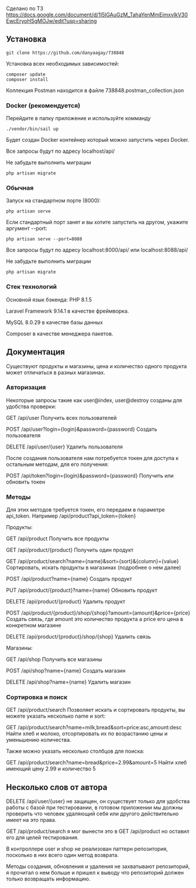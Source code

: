 Сделано по ТЗ https://docs.google.com/document/d/1I5lGAuGzM_TahaYenMmEimxvlkV30EwcEryoHSgMOJw/edit?usp=sharing

## Установка

`git clone https://github.com/danyaagay/738848`

Установка всех необходимых зависимостей:

```
composer update
composer install
```

Коллекция Postman находится в файле 738848.postman_collection.json

### Docker (рекомендуется)

Перейдите в папку приложение и используйте комманду

`./vendor/bin/sail up`

Будет создан Docker контейнер который можно запустить через Docker.

Все запросы будут по адресу localhost/api/

Не забудьте выполнить миграции 

`php artisan migrate`

### Обычная

Запуск на стандартном порте (8000):

`php artisan serve`

Если стандартный порт занят и вы хотите запустить на другом, укажите аргумент --port:

`php artisan serve --port=8088`

Все запросы будут по адресу localhost:8000/api/ или localhost:8088/api/

Не забудьте выполнить миграции 

`php artisan migrate`

### Стек технологий

Основной язык бэкенда: PHP 8.1.5

Laravel Framework 9.14.1 в качестве фреймворка.

MySQL 8.0.29 в качестве базы данных

Composer в качестве менеджера пакетов.

## Документация

Существуют продукты и магазины, цена и количество одного продукта может отличаться в разных магазинах.

### Авторизация

Некоторые запросы такие как user@index, user@destroy созданы для удобства проверки:

GET /api/user
Получить всех пользователей

POST /api/user?login={login}&password={password}
Создать пользователя

DELETE /api/user/{user}
Удалить пользователя

После создания пользователя нам потребуется токен для доступа к остальным методам, для его получения:

POST /api/token?login={login}&password={password}
Получить или обновить токен

### Методы

Для этих методов требуется токен, его передаем в параметре api_token.
Например /api/product?api_token={token}

Продукты:

GET /api/product
Получить все продукты

GET /api/product/{product}
Получить один продукт

GET /api/product/search?name={name}&sort={sort}&{column}={value}
Сортировать, искать продукты в магазинах (подробнее о нем далее)

POST /api/product?name={name}
Создать продукт

PUT /api/product/{product}?name={name}
Обновить продукт

DELETE /api/product/{product}
Удалить продукт

POST /api/product/{product}/shop/{shop}?amount={amount}&price={price}
Создать связь, где amount это количество продукта а price его цена в конкретном магазине

DELETE /api/product/{product}/shop/{shop}
Удалить связь

Магазины:

GET /api/shop
Получить все магазины

POST /api/shop?name={name}
Создать магазин

DELETE /api/shop?name={name}
Удалить магазин

### Сортировка и поиск

GET /api/product/search
Позволяет искать и сортировать продукты, вы можете указать несколько name и sort:

GET /api/product/search?name=milk,bread&sort=price:asc,amount:desc
Найти хлеб и молоко, отсортировать их по возрастанию цены и уменьшению количества.

Также можно указать несколько столбцов для поиска:

GET /api/product/search?name=bread&price=2.99&amount=5
Найти хлеб имеющий цену 2.99 и количество 5

## Несколько слов от автора

DELETE /api/user/{user} не защищен, он существует только для удобства работы с базой при тестировании, в готовом приложении мы должны проверить что человек удаляющий себя или другого действительно имеет на это права.

GET /api/product/search я мог вынести это в GET /api/product но оставил его для целей тестирования.

В контроллере user и shop не реализован паттерн репозитория, посколько в них всего один метод возврата.

Методы создания, обновления и удаления не захватывают репозиторий, я прочитал о нем больше и пришел к выводу что репозиторий должен только возвращать информацию.
